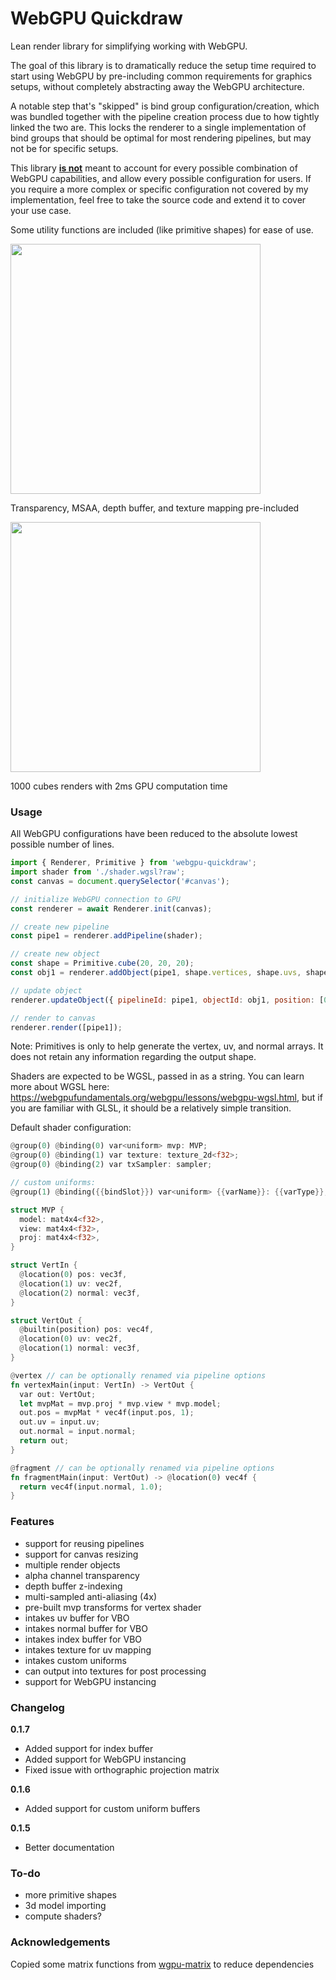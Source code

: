 # WebGPU Quickdraw

Lean render library for simplifying working with WebGPU.

The goal of this library is to dramatically reduce the setup time required
to start using WebGPU by pre-including common requirements for graphics setups,
without completely abstracting away the WebGPU architecture.

A notable step that's "skipped" is bind group configuration/creation, which was 
bundled together with the pipeline creation process due to how tightly linked 
the two are. This locks the renderer to a single implementation of bind groups
that should be optimal for most rendering pipelines, but may not be for specific
setups.

This library **<u>is not</u>** meant to account for every possible combination
of WebGPU capabilities, and allow every possible configuration for users.
If you require a more complex or specific configuration not covered by my
implementation, feel free to take the source code and extend it to cover your 
use case.

Some utility functions are included (like primitive shapes) for ease of use.

<img src="https://sinsinkun.github.io/webgpu-quickdraw/screenshot2.png" width="400px" />

Transparency, MSAA, depth buffer, and texture mapping pre-included

<img src="https://sinsinkun.github.io/webgpu-quickdraw/screenshot.png" width="400px" />

1000 cubes renders with 2ms GPU computation time

### Usage

All WebGPU configurations have been reduced to the absolute lowest possible number of lines.

```js
import { Renderer, Primitive } from 'webgpu-quickdraw';
import shader from './shader.wgsl?raw';
const canvas = document.querySelector('#canvas');

// initialize WebGPU connection to GPU
const renderer = await Renderer.init(canvas);

// create new pipeline
const pipe1 = renderer.addPipeline(shader);

// create new object
const shape = Primitive.cube(20, 20, 20);
const obj1 = renderer.addObject(pipe1, shape.vertices, shape.uvs, shape.normals);

// update object
renderer.updateObject({ pipelineId: pipe1, objectId: obj1, position: [0, 10, 0]});

// render to canvas
renderer.render([pipe1]);
```

Note: Primitives is only to help generate the vertex, uv, and normal arrays.
It does not retain any information regarding the output shape.

Shaders are expected to be WGSL, passed in as a string. You can learn more about WGSL
here: https://webgpufundamentals.org/webgpu/lessons/webgpu-wgsl.html, but if you are
familiar with GLSL, it should be a relatively simple transition.

Default shader configuration:
```rust
@group(0) @binding(0) var<uniform> mvp: MVP;
@group(0) @binding(1) var texture: texture_2d<f32>;
@group(0) @binding(2) var txSampler: sampler;

// custom uniforms:
@group(1) @binding({{bindSlot}}) var<uniform> {{varName}}: {{varType}};

struct MVP {
  model: mat4x4<f32>,
  view: mat4x4<f32>,
  proj: mat4x4<f32>,
}

struct VertIn {
  @location(0) pos: vec3f,
  @location(1) uv: vec2f,
  @location(2) normal: vec3f,
}

struct VertOut {
  @builtin(position) pos: vec4f,
  @location(0) uv: vec2f,
  @location(1) normal: vec3f,
}

@vertex // can be optionally renamed via pipeline options
fn vertexMain(input: VertIn) -> VertOut {
  var out: VertOut;
  let mvpMat = mvp.proj * mvp.view * mvp.model;
  out.pos = mvpMat * vec4f(input.pos, 1);
  out.uv = input.uv;
  out.normal = input.normal;
  return out;
}

@fragment // can be optionally renamed via pipeline options
fn fragmentMain(input: VertOut) -> @location(0) vec4f {
  return vec4f(input.normal, 1.0);
}
```

### Features
- support for reusing pipelines
- support for canvas resizing
- multiple render objects
- alpha channel transparency
- depth buffer z-indexing
- multi-sampled anti-aliasing (4x)
- pre-built mvp transforms for vertex shader
- intakes uv buffer for VBO
- intakes normal buffer for VBO
- intakes index buffer for VBO
- intakes texture for uv mapping
- intakes custom uniforms
- can output into textures for post processing
- support for WebGPU instancing

### Changelog
<b>0.1.7</b>
- Added support for index buffer
- Added support for WebGPU instancing
- Fixed issue with orthographic projection matrix

<b>0.1.6</b>
- Added support for custom uniform buffers

<b>0.1.5</b>
- Better documentation

### To-do
- more primitive shapes
- 3d model importing
- compute shaders?

### Acknowledgements

Copied some matrix functions from [wgpu-matrix](https://github.com/greggman/wgpu-matrix) to reduce dependencies